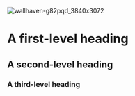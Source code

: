 ![wallhaven-g82pqd_3840x3072](https://github.com/user-attachments/assets/f7911007-8f5d-4763-b53f-145b7e94c5f3)
# A first-level heading
## A second-level heading
### A third-level heading
